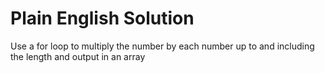 # Plain English Solution
Use a for loop to multiply the number by each number up to and including the length and output in an array